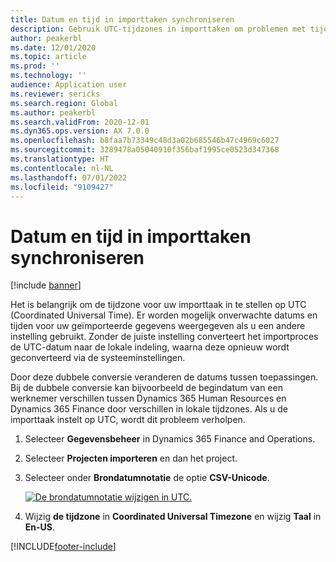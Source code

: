 ```yaml
---
title: Datum en tijd in importtaken synchroniseren
description: Gebruik UTC-tijdzones in importtaken om problemen met tijdzoneconversies te voorkomen.
author: peakerbl
ms.date: 12/01/2020
ms.topic: article
ms.prod: ''
ms.technology: ''
audience: Application user
ms.reviewer: sericks
ms.search.region: Global
ms.author: peakerbl
ms.search.validFrom: 2020-12-01
ms.dyn365.ops.version: AX 7.0.0
ms.openlocfilehash: b8faa7b73349c48d3a02b685546b47c4969c6027
ms.sourcegitcommit: 3289478a05040910f356baf1995ce0523d347368
ms.translationtype: HT
ms.contentlocale: nl-NL
ms.lasthandoff: 07/01/2022
ms.locfileid: "9109427"
---
```

# <a name="synchronize-date-and-time-in-import-jobs"></a>Datum en tijd in importtaken synchroniseren

[!include [banner](../includes/banner.md)]

Het is belangrijk om de tijdzone voor uw importtaak in te stellen op UTC (Coordinated Universal Time). Er worden mogelijk onverwachte datums en tijden voor uw geïmporteerde gegevens weergegeven als u een andere instelling gebruikt. Zonder de juiste instelling converteert het importproces de UTC-datum naar de lokale indeling, waarna deze opnieuw wordt geconverteerd via de systeeminstellingen.

Door deze dubbele conversie veranderen de datums tussen toepassingen. Bij de dubbele conversie kan bijvoorbeeld de begindatum van een werknemer verschillen tussen Dynamics 365 Human Resources en Dynamics 365 Finance door verschillen in lokale tijdzones. Als u de importtaak instelt op UTC, wordt dit probleem verholpen.

1. Selecteer **Gegevensbeheer** in Dynamics 365 Finance and Operations.

2. Selecteer **Projecten importeren** en dan het project.

3. Selecteer onder **Brondatumnotatie** de optie **CSV-Unicode**.

   [![De brondatumnotatie wijzigen in UTC.](./media/data-source-date-format.png)](./media/data-source-date-format.png)

4. Wijzig **de tijdzone** in **Coordinated Universal Timezone** en wijzig **Taal** in **En-US**.




[!INCLUDE[footer-include](../../../includes/footer-banner.md)]


